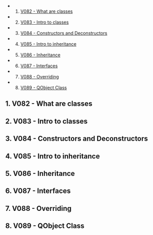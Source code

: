 <!-- vscode-markdown-toc -->
* 1. [V082 - What are classes](#V082-Whatareclasses)
* 2. [V083 - Intro to classes](#V083-Introtoclasses)
* 3. [V084 - Constructors and Deconstructors](#V084-ConstructorsandDeconstructors)
* 4. [V085 - Intro to inheritance](#V085-Introtoinheritance)
* 5. [V086 - Inheritance](#V086-Inheritance)
* 6. [V087 - Interfaces](#V087-Interfaces)
* 7. [V088 - Overriding](#V088-Overriding)
* 8. [V089 - QObject Class](#V089-QObjectClass)

<!-- vscode-markdown-toc-config
	numbering=true
	autoSave=true
	/vscode-markdown-toc-config -->
<!-- /vscode-markdown-toc -->

##  1. <a name='V082-Whatareclasses'></a>V082 - What are classes

##  2. <a name='V083-Introtoclasses'></a>V083 - Intro to classes

##  3. <a name='V084-ConstructorsandDeconstructors'></a>V084 - Constructors and Deconstructors

##  4. <a name='V085-Introtoinheritance'></a>V085 - Intro to inheritance

##  5. <a name='V086-Inheritance'></a>V086 - Inheritance

##  6. <a name='V087-Interfaces'></a>V087 - Interfaces

##  7. <a name='V088-Overriding'></a>V088 - Overriding

##  8. <a name='V089-QObjectClass'></a>V089 - QObject Class

